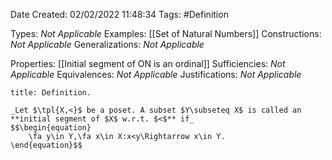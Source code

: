 <div class="topSpace"></div>

Date Created: 02/02/2022 11:48:34
Tags: #Definition

Types: _Not Applicable_
Examples: [[Set of Natural Numbers]]
Constructions: _Not Applicable_
Generalizations: _Not Applicable_

Properties: [[Initial segment of ON is an ordinal]]
Sufficiencies: _Not Applicable_
Equivalences: _Not Applicable_
Justifications: _Not Applicable_

``` ad-Definition
title: Definition.

_Let $\tpl{X,<}$ be a poset. A subset $Y\subseteq X$ is called an **initial segment of $X$ w.r.t. $<$** if_
$$\begin{equation}
    \fa y\in Y,\fa x\in X:x<y\Rightarrow x\in Y.
\end{equation}$$

```
